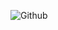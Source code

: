 ![Github](https://github-readme-stats.vercel.app/api?username=InsanePhin&show_icons=true&theme=radical&include_all_commits=false&count_private=true)
